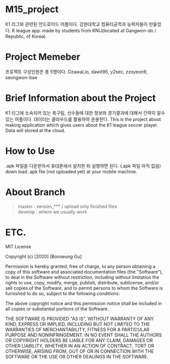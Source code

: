 # M15_project </H1>
K1 리그와 관련된 안드로이드 어플이다.
강원대학교 컴퓨터공학과 능력자들이 만들었다.
K league app. made by students from KNU(located at Gangwon-do / Republic, of Korea)

# Project Memeber
프로젝트 구성인원은 총 5명이다.
 OzawaLio, dawit95, y2sec, zzoyeon9, seongwon-bae
 
# Brief Information about the Project
K1 리그에 소속되어 있는 축구팀, 선수들에 대한 정보와 경기결과에 대해서 간략히 알수 있는 어플이다.
데이터는 클라우드를 활용하여 운용한다.
This is the project about making application which gives users about the K1 league soccer player.
Data will stored at the cloud.

# How to Use
.apk 파일을 다운받아서 휴대폰에서 설치한 뒤 실행하면 된다. (.apk 파일 아직 없음)
down load .apk file (not uploaded yet) at your moblie machine.

# About Branch
 > master : version_*** / upload only finished files<br>
 > develop : where we usually work

# ETC.
MIT License

Copyright (c) [2020] [Bonseung Gu]

Permission is hereby granted, free of charge, to any person obtaining a copy
of this software and associated documentation files (the "Software"), to deal
in the Software without restriction, including without limitation the rights
to use, copy, modify, merge, publish, distribute, sublicense, and/or sell
copies of the Software, and to permit persons to whom the Software is
furnished to do so, subject to the following conditions:

The above copyright notice and this permission notice shall be included in all
copies or substantial portions of the Software.

THE SOFTWARE IS PROVIDED "AS IS", WITHOUT WARRANTY OF ANY KIND, EXPRESS OR
IMPLIED, INCLUDING BUT NOT LIMITED TO THE WARRANTIES OF MERCHANTABILITY,
FITNESS FOR A PARTICULAR PURPOSE AND NONINFRINGEMENT. IN NO EVENT SHALL THE
AUTHORS OR COPYRIGHT HOLDERS BE LIABLE FOR ANY CLAIM, DAMAGES OR OTHER
LIABILITY, WHETHER IN AN ACTION OF CONTRACT, TORT OR OTHERWISE, ARISING FROM,
OUT OF OR IN CONNECTION WITH THE SOFTWARE OR THE USE OR OTHER DEALINGS IN THE
SOFTWARE.
